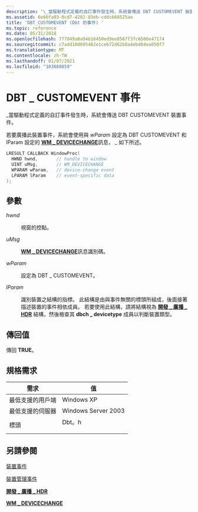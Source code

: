 ```yaml
---
description: '\_當驅動程式定義的自訂事件發生時，系統會傳送 DBT CUSTOMEVENT 裝置事件。'
ms.assetid: 6e66fa93-0cd7-4202-83eb-cddc668525ae
title: 'DBT_CUSTOMEVENT (Dbt 的事件) '
ms.topic: reference
ms.date: 05/31/2018
ms.openlocfilehash: 777049a0a94b16450ed9ee8567f3fc6506e47174
ms.sourcegitcommit: c7add10d695482e1ceb72d62b8a4ebd84ea050f7
ms.translationtype: MT
ms.contentlocale: zh-TW
ms.lasthandoff: 01/07/2021
ms.locfileid: "103688859"
---
```

# <a name="dbt_customevent-event"></a>DBT \_ CUSTOMEVENT 事件

\_當驅動程式定義的自訂事件發生時，系統會傳送 DBT CUSTOMEVENT 裝置事件。

若要廣播此裝置事件，系統會使用與 *wParam* 設定為 DBT CUSTOMEVENT 和 lParam 設定的 [**WM \_ DEVICECHANGE**](wm-devicechange.md)訊息， \_ 如下所述。 


```C++
LRESULT CALLBACK WindowProc(
  HWND hwnd,       // handle to window
  UINT uMsg,       // WM_DEVICECHANGE
  WPARAM wParam,   // device-change event
  LPARAM lParam    // event-specific data
);
```



## <a name="parameters"></a>參數

<dl> <dt>

*hwnd* 
</dt> <dd>

視窗的控點。

</dd> <dt>

*uMsg* 
</dt> <dd>

[**WM \_ DEVICECHANGE**](wm-devicechange.md)訊息識別碼。

</dd> <dt>

*wParam* 
</dt> <dd>

設定為 DBT \_ CUSTOMEVENT。

</dd> <dt>

*lParam* 
</dt> <dd>

識別裝置之結構的指標。 此結構是由與事件無關的標頭所組成，後面接著描述裝置的事件相依成員。 若要使用此結構，請將結構視為 [**開發 \_ 廣播 \_ HDR**](/windows/desktop/api/Dbt/ns-dbt-dev_broadcast_hdr) 結構，然後檢查其 **dbch \_ devicetype** 成員以判斷裝置類型。

</dd> </dl>

## <a name="return-value"></a>傳回值

傳回 **TRUE**。

## <a name="requirements"></a>規格需求



| 需求 | 值 |
|-------------------------------------|----------------------------------------------------------------------------------|
| 最低支援的用戶端<br/> | Windows XP<br/>                                                            |
| 最低支援的伺服器<br/> | Windows Server 2003<br/>                                                   |
| 標頭<br/>                   | <dl> <dt>Dbt。h</dt> </dl> |



## <a name="see-also"></a>另請參閱

<dl> <dt>

[裝置事件](device-events.md)
</dt> <dt>

[裝置管理事件](device-management-events.md)
</dt> <dt>

[**開發 \_ 廣播 \_ HDR**](/windows/desktop/api/Dbt/ns-dbt-dev_broadcast_hdr)
</dt> <dt>

[**WM \_ DEVICECHANGE**](wm-devicechange.md)
</dt> </dl>

 

 




